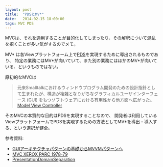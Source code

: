 ```yaml
---
layout: post
title:  "PDSとMV*"
date:   2014-02-15 18:00:00
tags: MVC PDS
---
```

MVCは、それを適用することが目的化してしまったり、その解釈について混乱を招くことが多い気がするのでメモ。

MV\* は各Viewプラットフォーム上で[PDS](http://martinfowler.com/bliki/PresentationDomainSeparation.html)を実現するために導出されるものであり、
特定の業務にはMV\*が向いていて、また別の業務にはほかのMV\*が向いている、というものではない。  

原初的なMVCは

>元来Smalltalkにおけるウィンドウプログラム開発のための設計指針として生まれたが、構造が複雑となりがちなグラフィカルユーザインターフェース (GUI) をもつソフトウェアにおける有用性から他方面へ広がった。  
[Model View Controller](http://ja.wikipedia.org/wiki/Model_View_Controller)

そのMVCの本質的な目的はPDSを実現することなので、
開発者は利用しているViewプラットフォームでPDSを実現するための方法としてMV*を導出・導入する、という選択が健全。

参考資料:

- [GUIアーキテクチャパターンの基礎からMVVMパターンへ](https://www.slideboom.com/presentations/591514/GUI%E3%82%A2%E3%83%BC%E3%82%AD%E3%83%86%E3%82%AF%E3%83%81%E3%83%A3)
- [MVC XEROX PARC 1978-79](http://heim.ifi.uio.no/~trygver/themes/mvc/mvc-index.html)
- [PresentationDomainSeparation](http://martinfowler.com/bliki/PresentationDomainSeparation.html)